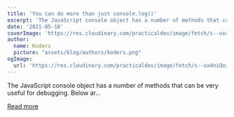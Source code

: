 ```yaml
---
title: 'You can do more than just console.log()'
excerpt: 'The JavaScript console object has a number of methods that can be very useful for debugging. Below ar...'
date: '2021-05-18'
coverImage: 'https://res.cloudinary.com/practicaldev/image/fetch/s--ux4niQoz--/c_imagga_scale,f_auto,fl_progressive,h_420,q_auto,w_1000/https://dev-to-uploads.s3.amazonaws.com/uploads/articles/v8uati1h8qzfe3dhmmoi.png'
author:
  name: Koders
  picture: "assets/blog/authors/koders.png"
ogImage:
  url: 'https://res.cloudinary.com/practicaldev/image/fetch/s--ux4niQoz--/c_imagga_scale,f_auto,fl_progressive,h_420,q_auto,w_1000/https://dev-to-uploads.s3.amazonaws.com/uploads/articles/v8uati1h8qzfe3dhmmoi.png'
---
```


The JavaScript console object has a number of methods that can be very useful for debugging. Below ar...

[Read more](https://dev.to/daryllukas/you-can-do-more-than-just-console-log-598a)
